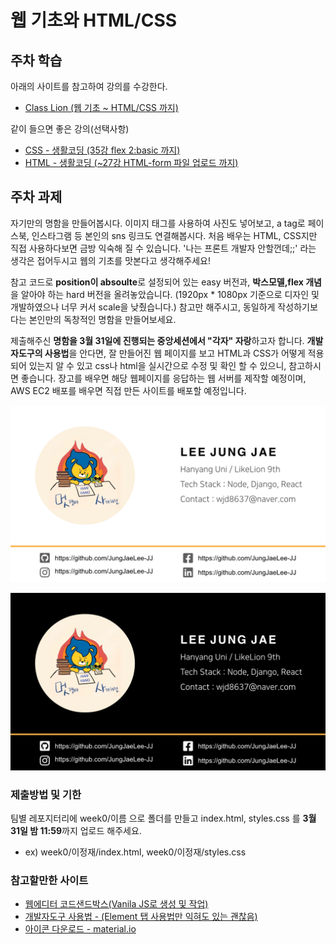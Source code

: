 # 웹 기초와 HTML/CSS

## 주차 학습
아래의 사이트를 참고하여 강의를 수강한다.
- [Class Lion (웹 기초 ~ HTML/CSS 까지)](https://classlion.net/)

같이 들으면 좋은 강의(선택사항)
- [CSS - 생활코딩 (35강 flex 2:basic 까지)](https://www.youtube.com/watch?v=ONcmkf07EuI&list=PLuHgQVnccGMDaVaBmkX0qfB45R_bYrV62)
- [HTML - 생활코딩 (~27강 HTML-form 파일 업로드 까지)](https://www.youtube.com/watch?v=OGFgdro160I&list=PLuHgQVnccGMDUzDDCKW-pCZQY-MMCX5yB)



## 주차 과제
자기만의 명함을 만들어봅시다. 이미지 태그를 사용하여 사진도 넣어보고, a tag로 페이스북, 인스타그램 등 본인의 sns 링크도 연결해봅시다. 처음 배우는 HTML, CSS지만 직접 사용하다보면 금방 익숙해 질 수 있습니다. '나는 프론트 개발자 안할껀데;;' 라는 생각은 접어두시고 웹의 기초를 맛본다고 생각해주세요!  

참고 코드로 **position이 absoulte**로 설정되어 있는 easy 버전과, **박스모델,flex 개념**을 알아야 하는 hard 버전을 올려놓았습니다. (1920px * 1080px 기준으로 디자인 및 개발하였으나 너무 커서 scale을 낮췄습니다.) 참고만 해주시고, 동일하게 작성하기보다는 본인만의 독창적인 명함을 만들어보세요.


제출해주신 **명함을 3월 31일에 진행되는 중앙세션에서 "각자" 자랑**하고자 합니다. **개발자도구의 사용법**을 안다면, 잘 만들어진 웹 페이지를 보고 HTML과 CSS가 어떻게 적용되어 있는지 알 수 있고 css나 html을 실시간으로 수정 및 확인 할 수 있으니, 참고하시면 좋습니다. 장고를 배우면 해당 웹페이지를 응답하는 웹 서버를 제작할 예정이며, AWS EC2 배포를 배우면 직접 만든 사이트를 배포할 예정입니다. 

<kbd>![예시1](Example1.png)</kbd>


<kbd>![예시2](Example2.png)</kbd>

### 제출방법 및 기한
팀별 레포지터리에 week0/이름 으로 폴더를 만들고 index.html, styles.css 를 **3월 31일 밤 11:59**까지 업로드 해주세요. 
- ex) week0/이정재/index.html, week0/이정재/styles.css

### 참고할만한 사이트
- [웹에디터 코드샌드박스(Vanila JS로 생성 및 작업)](https://codesandbox.io/)
- [개발자도구 사용법 - (Element 탭 사용법만 익혀도 있는 괜찮음)](https://blogpack.tistory.com/756)
- [아이콘 다운로드 - material.io](https://material.io/resources/icons/)
